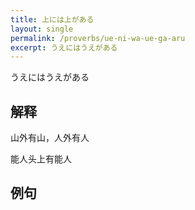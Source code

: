 ```yaml
---
title: 上には上がある
layout: single
permalink: /proverbs/ue-ni-wa-ue-ga-aru
excerpt: うえにはうえがある
---
```


うえにはうえがある

## 解释

山外有山，人外有人

能人头上有能人

## 例句

